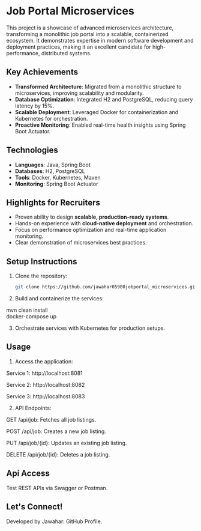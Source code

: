 
# Job Portal Microservices

This project is a showcase of advanced microservices architecture, transforming a monolithic job portal into a scalable, containerized ecosystem. It demonstrates expertise in modern software development and deployment practices, making it an excellent candidate for high-performance, distributed systems.


## Key Achievements  
- **Transformed Architecture**: Migrated from a monolithic structure to microservices, improving scalability and modularity.  
- **Database Optimization**: Integrated H2 and PostgreSQL, reducing query latency by 15%.  
- **Scalable Deployment**: Leveraged Docker for containerization and Kubernetes for orchestration.  
- **Proactive Monitoring**: Enabled real-time health insights using Spring Boot Actuator.
## Technologies
- **Languages**: Java, Spring Boot  
- **Databases**: H2, PostgreSQL  
- **Tools**: Docker, Kubernetes, Maven  
- **Monitoring**: Spring Boot Actuator  
## Highlights for Recruiters
- Proven ability to design **scalable, production-ready systems**.  
- Hands-on experience with **cloud-native deployment** and orchestration.  
- Focus on performance optimization and real-time application monitoring.  
- Clear demonstration of microservices best practices.
## Setup Instructions 
1. Clone the repository:  
   ```bash  
   git clone https://github.com/jawahar05900jobportal_microservices.git 
2. Build and containerize the services:
  
mvn clean install  
docker-compose up 
 
3. Orchestrate services with Kubernetes for production setups.
## Usage
1. Access the application:

Service 1: http://localhost:8081

Service 2: http://localhost:8082

Service 3: http://localhost:8083

2. API Endpoints:

GET /api/job: Fetches all job listings.

POST /api/job: Creates a new job listing.

PUT /api/job/{id}: Updates an existing job listing.

DELETE /api/job/{id}: Deletes a job listing.

## Api Access

Test REST APIs via Swagger or Postman.

## Let's Connect!

Developed by Jawahar: GitHub Profile.